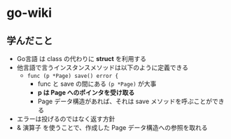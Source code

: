 # go-wiki

## 学んだこと
- Go言語 は class の代わりに **struct** を利用する
- 他言語で言うインスタンスメソッドは以下のように定義できる
  - `func (p *Page) save() error {`
    - func と save の間にある `(p *Page)` が大事
    - **p は Page へのポインタを受け取る**
    - Page データ構造があれば、それは save メソッドを呼ぶことができる
- エラーは投げるのではなく返す方針
- & 演算子 を使うことで、作成した Page データ構造への参照を取れる

